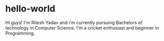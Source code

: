 # hello-world

Hi guys!
I'm Ritesh Yadav and i'm currently pursuing Bachelors of technology in Computer Science.
I'm a cricket enthusiast and beginner in Programming.
